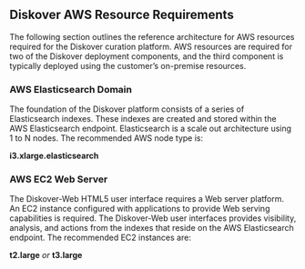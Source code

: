 ## Diskover AWS Resource Requirements

The following section outlines the reference architecture for AWS resources required for the Diskover curation platform. AWS resources are required for two of the Diskover deployment components, and the third component is typically deployed using the customer’s on-premise resources.

### AWS Elasticsearch Domain

The foundation of the Diskover platform consists of a series of Elasticsearch indexes. These indexes are created and stored within the AWS Elasticsearch endpoint. Elasticsearch is a scale out architecture using 1 to N nodes. The recommended AWS node type is:

**i3.xlarge.elasticsearch**

### AWS EC2 Web Server

The Diskover-Web HTML5 user interface requires a Web server platform. An EC2 instance configured with applications to provide Web serving capabilities is required. The Diskover-Web user interfaces provides visibility, analysis, and actions from the indexes that reside on the AWS Elasticsearch endpoint. The recommended EC2 instances are:

**t2.large** _or_ **t3.large**
